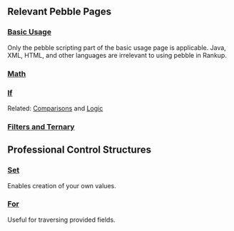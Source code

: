 <meta name="description" content="Useful links to articles in the Pebble wiki!">
<meta name="keywords" content="Rankup, Minecraft, Plugin, Spigot, Prestige">

## Relevant Pebble Pages
### [Basic Usage](../Pebble/Basic-Usage.html)
Only the pebble scripting part of the basic usage page is applicable. Java, XML, HTML, and other languages are irrelevant to using pebble in Rankup.
### [Math](../Pebble/Math.html)
### [If](../Pebble/If.html)
Related: [Comparisons](../Pebble/Comparisons.html) and [Logic](../Pebble/Logic.html)
### [Filters and Ternary](../Pebble/Ternary.html)
## Professional Control Structures
### [Set](../Pebble/Set.html)
Enables creation of your own values.
### [For](../Pebble/For.html)
Useful for traversing provided fields.
